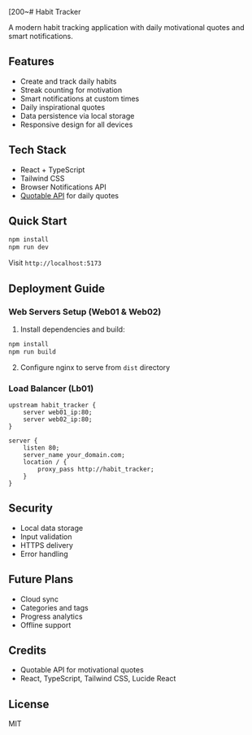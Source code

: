 [200~# Habit Tracker

A modern habit tracking application with daily motivational quotes and smart notifications.

## Features

- Create and track daily habits
- Streak counting for motivation
- Smart notifications at custom times
- Daily inspirational quotes
- Data persistence via local storage
- Responsive design for all devices

## Tech Stack

- React + TypeScript
- Tailwind CSS
- Browser Notifications API
- [Quotable API](https://github.com/lukePeavey/quotable) for daily quotes

## Quick Start

```bash
npm install
npm run dev
```

Visit `http://localhost:5173`

## Deployment Guide

### Web Servers Setup (Web01 & Web02)

1. Install dependencies and build:
```bash
npm install
npm run build
```

2. Configure nginx to serve from `dist` directory

### Load Balancer (Lb01)

```nginx
upstream habit_tracker {
    server web01_ip:80;
    server web02_ip:80;
}

server {
    listen 80;
    server_name your_domain.com;
    location / {
        proxy_pass http://habit_tracker;
    }
}
```

## Security

- Local data storage
- Input validation
- HTTPS delivery
- Error handling

## Future Plans

- Cloud sync
- Categories and tags
- Progress analytics
- Offline support

## Credits

- Quotable API for motivational quotes
- React, TypeScript, Tailwind CSS, Lucide React

## License

MIT
